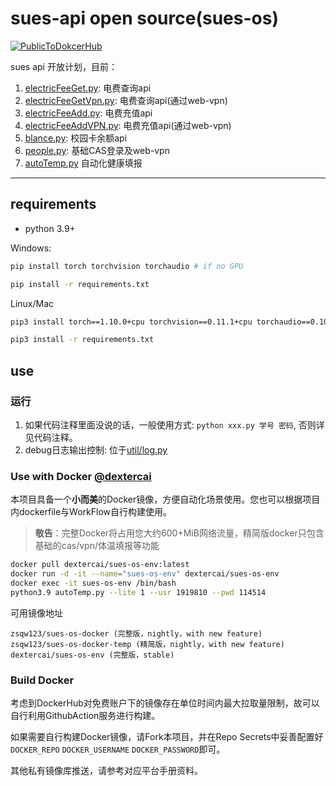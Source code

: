 # sues-api open source(sues-os)

[![PublicToDokcerHub](https://github.com/SUES-eLib/sues-os/actions/workflows/BuildEnvDocker.yml/badge.svg)](https://github.com/SUES-eLib/sues-os/actions/workflows/BuildEnvDocker.yml)

sues api 开放计划，目前：

1. [electricFeeGet.py](electricFeeGet.py): 电费查询api
2. [electricFeeGetVpn.py](electricFeeGetVpn.py): 电费查询api(通过web-vpn)
3. [electricFeeAdd.py](electricFeeAdd.py): 电费充值api
4. [electricFeeAddVPN.py](electricFeeAdd.py): 电费充值api(通过web-vpn)
5. [blance.py](blance.py): 校园卡余额api
6. [people.py](people.py): 基础CAS登录及web-vpn
7. [autoTemp.py](autoTemp.py) 自动化健康填报

---

## requirements

- python 3.9+
<!-- - [chromedriver](http://chromedriver.storage.googleapis.com/index.html) 下载解压，并将所在目录添加到path -->
<!-- - Node enviromrnt
- python package: -->

Windows:

```bash
pip install torch torchvision torchaudio # if no GPU

pip install -r requirements.txt
```

Linux/Mac

```bash
pip3 install torch==1.10.0+cpu torchvision==0.11.1+cpu torchaudio==0.10.0+cpu -f https://download.pytorch.org/whl/cpu/torch_stable.html  # if no GPU

pip3 install -r requirements.txt
```

## use

### 运行

1. 如果代码注释里面没说的话，一般使用方式: `python xxx.py 学号 密码`, 否则详见代码注释。
2. debug日志输出控制: 位于[util/log.py](util/log.py)

### Use with Docker [@dextercai](https://github.com/dextercai)

本项目具备一个**小而美**的Docker镜像，方便自动化场景使用。您也可以根据项目内dockerfile与WorkFlow自行构建使用。

> **敬告**：完整Docker将占用您大约600+MiB网络流量，精简版docker只包含基础的cas/vpn/体温填报等功能

```bash
docker pull dextercai/sues-os-env:latest
docker run -d -it --name="sues-os-env" dextercai/sues-os-env
docker exec -it sues-os-env /bin/bash
python3.9 autoTemp.py --lite 1 --usr 1919810 --pwd 114514
```

可用镜像地址

```
zsqw123/sues-os-docker (完整版，nightly，with new feature)
zsqw123/sues-os-docker-temp (精简版，nightly，with new feature)
dextercai/sues-os-env (完整版，stable)
```

### Build Docker

考虑到DockerHub对免费账户下的镜像存在单位时间内最大拉取量限制，故可以自行利用GithubAction服务进行构建。

如果需要自行构建Docker镜像，请Fork本项目，并在Repo Secrets中妥善配置好`DOCKER_REPO` `DOCKER_USERNAME` `DOCKER_PASSWORD`即可。

其他私有镜像库推送，请参考对应平台手册资料。
